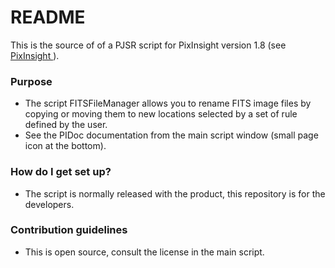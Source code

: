 # README #

This is the source of of a PJSR script for PixInsight version 1.8 (see [ PixInsight ](http://www.pixinsight.com)). 

### Purpose ###

* The script FITSFileManager allows you to rename FITS image files by copying or moving them to new locations selected by a set of rule defined by the user. 
* See the PIDoc documentation from the main script window (small page icon at the bottom). 

### How do I get set up? ###

* The script is normally released with the product, this repository is for the developers.

### Contribution guidelines ###

* This is open source, consult the license in the main script.
